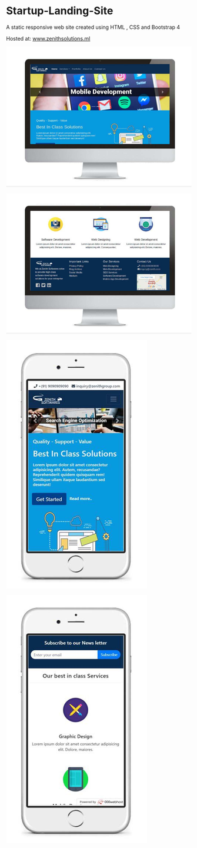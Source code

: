 # Startup-Landing-Site
A static responsive web site created using HTML , CSS and Bootstrap 4

Hosted at: www.zenithsolutions.ml

![some](https://github.com/AshishSalaskar1/Startup-Landing-Site/blob/master/imgs/Screenshots/1.jpg)

![some](https://github.com/AshishSalaskar1/Startup-Landing-Site/blob/master/imgs/Screenshots/3.jpg)

![some](https://github.com/AshishSalaskar1/Startup-Landing-Site/blob/master/imgs/Screenshots/5.jpg)

![some](https://github.com/AshishSalaskar1/Startup-Landing-Site/blob/master/imgs/Screenshots/4.jpg)

